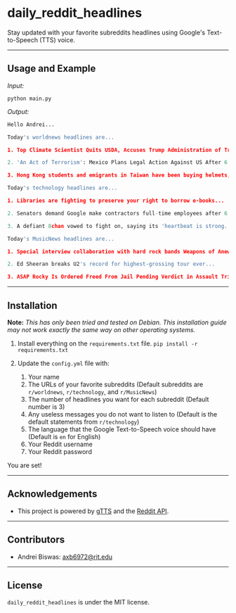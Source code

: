 # daily_reddit_headlines

Stay updated with your favorite subreddits headlines using Google's Text-to-Speech (TTS) voice.

---

## Usage and Example

*Input:* 

```python main.py```

*Output:* 
```python
Hello Andrei...

Today's worldnews headlines are...

1. Top Climate Scientist Quits USDA, Accuses Trump Administration of Trying to Bury Research...

2. 'An Act of Terrorism': Mexico Plans Legal Action Against US After 6 Citizens Killed in El Paso Shooting: "Mexico would like to express its utmost, profound condemnation and rejection of this barbaric act," said Marcelo Ebrard, Mexico's Foreign Minister...

3. Hong Kong students and emigrants in Taiwan have been buying helmets, goggles, umbrellas, plastic wrap and Band-Aids in bulk and couriering them to pro-democracy protesters in Hong Kong....

Today's technology headlines are...

1. Libraries are fighting to preserve your right to borrow e-books...

2. Senators demand Google make contractors full-time employees after 6 months...

3. A defiant 8chan vowed to fight on, saying its 'heartbeat is strong.' Then a tech firm knocked it offline...

Today's MusicNews headlines are...

1. Special interview collaboration with hard rock bands Weapons of Anew and Messer...

2. Ed Sheeran breaks U2's record for highest-grossing tour ever...

3. ASAP Rocky Is Ordered Freed From Jail Pending Verdict in Assault Trial
```
---

## Installation

__Note:__ *This has only been tried and tested on Debian. This installation guide may not work exactly the same way on other operating systems.*

1. Install everything on the ```requirements.txt``` file.
```pip install -r requirements.txt```

2. Update the ```config.yml``` file with:
    1. Your name
    2. The URLs of your favorite subreddits (Default subreddits are ```r/worldnews```, ```r/technology```, and ```r/MusicNews```)
    3. The number of headlines you want for each subreddit (Default number is 3)
    4. Any useless messages you do not want to listen to (Default is the default statements from ```r/technology```)
    5. The language that the Google Text-to-Speech voice should have (Default is ```en``` for English)
    6. Your Reddit username
    7. Your Reddit password

You are set!

---

## Acknowledgements
* This project is powered by [gTTS](https://gtts.readthedocs.io/en/latest/) and the [Reddit API](https://www.reddit.com/dev/api).

---

## Contributors
* Andrei Biswas: axb6972@rit.edu

---

## License
```daily_reddit_headlines``` is under the MIT license.
